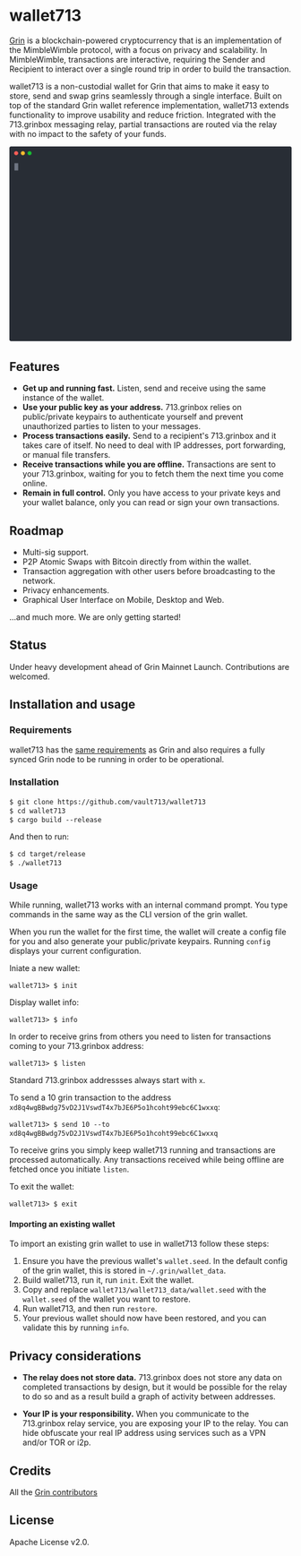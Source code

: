 # wallet713

[Grin](https://github.com/mimblewimble/grin) is a blockchain-powered cryptocurrency that is an implementation of the MimbleWimble protocol, with a focus on privacy and scalability. In MimbleWimble, transactions are interactive, requiring the Sender and Recipient to interact over a single round trip in order to build the transaction.

wallet713 is a non-custodial wallet for Grin that aims to make it easy to store, send and swap grins seamlessly through a single interface. Built on top of the standard Grin wallet reference implementation, wallet713 extends functionality to improve usability and reduce friction. Integrated with the 713.grinbox messaging relay, partial transactions are routed via the relay with no impact to the safety of your funds.

<p align="center">
  <img width="600" src="demo.svg">
</p>

## Features

* **Get up and running fast.** Listen, send and receive using the same instance of the wallet.
* **Use your public key as your address.** 713.grinbox relies on public/private keypairs to authenticate yourself and prevent unauthorized parties to listen to your messages.
* **Process transactions easily.** Send to a recipient's 713.grinbox and it takes care of itself. No need to deal with IP addresses, port forwarding, or manual file transfers.
* **Receive transactions while you are offline.** Transactions are sent to your 713.grinbox, waiting for you to fetch them the next time you come online.
* **Remain in full control.** Only you have access to your private keys and your wallet balance, only you can read or sign your own transactions.

## Roadmap

* Multi-sig support.
* P2P Atomic Swaps with Bitcoin directly from within the wallet.
* Transaction aggregation with other users before broadcasting to the network.
* Privacy enhancements.
* Graphical User Interface on Mobile, Desktop and Web.

...and much more. We are only getting started!

## Status

Under heavy development ahead of Grin Mainnet Launch. Contributions are welcomed.

## Installation and usage

### Requirements
wallet713 has the [same requirements](https://github.com/mimblewimble/grin/blob/master/doc/build.md#requirements) as Grin and also requires a fully synced Grin node to be running in order to be operational.

### Installation

```
$ git clone https://github.com/vault713/wallet713
$ cd wallet713
$ cargo build --release
```
And then to run:
```
$ cd target/release
$ ./wallet713
```

### Usage

While running, wallet713 works with an internal command prompt. You type commands in the same way as the CLI version of the grin wallet.

When you run the wallet for the first time, the wallet will create a config file for you and also generate your public/private keypairs. Running `config` displays your current configuration. 

Iniate a new wallet:
```
wallet713> $ init
```

Display wallet info:
```
wallet713> $ info
```

In order to receive grins from others you need to listen for transactions coming to your 713.grinbox address:
```
wallet713> $ listen
```
Standard 713.grinbox addressses always start with `x`. 

To send a 10 grin transaction to the address `xd8q4wgBBwdg75vD2J1VswdT4x7bJE6P5o1hcoht99ebc6C1wxxq`:
```
wallet713> $ send 10 --to xd8q4wgBBwdg75vD2J1VswdT4x7bJE6P5o1hcoht99ebc6C1wxxq
```

To receive grins you simply keep wallet713 running and transactions are processed automatically. Any transactions received while being offline are fetched once you initiate `listen`. 

To exit the wallet:
```
wallet713> $ exit
```

#### Importing an existing wallet

To import an existing grin wallet to use in wallet713 follow these steps:
1. Ensure you have the previous wallet's `wallet.seed`. In the default config of the grin wallet, this is stored in `~/.grin/wallet_data`.
1. Build wallet713, run it, run `init`. Exit the wallet.  
1. Copy and replace `wallet713/wallet713_data/wallet.seed` with the `wallet.seed` of the wallet you want to restore.
1. Run wallet713, and then run `restore`.
1. Your previous wallet should now have been restored, and you can validate this by running `info`.

## Privacy considerations

* **The relay does not store data.** 713.grinbox does not store any data on completed transactions by design, but it would be possible for the relay to do so and as a result build a graph of activity between addresses.

* **Your IP is your responsibility.** When you communicate to the 713.grinbox relay service, you are exposing your IP to the relay. You can hide obfuscate your real IP address using services such as a VPN and/or TOR or i2p.

## Credits

All the [Grin contributors](https://github.com/mimblewimble/grin/graphs/contributors)

## License

Apache License v2.0. 
